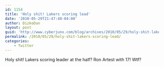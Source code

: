 ```yaml
---
id: 1154
title: 'Holy shit! Lakers scoring lead'
date: '2010-05-29T21:47:40-04:00'
author: DizkoDan
layout: post
guid: 'http://www.cyberjunx.com/blog/archives/2010/05/29/holy-shit-lakers-scoring-lead/'
permalink: /2010/05/29/holy-shit-lakers-scoring-lead/
categories:
    - Twitter
---
```


Holy shit! Lakers scoring leader at the half? Ron Artest with 17! Wtf?